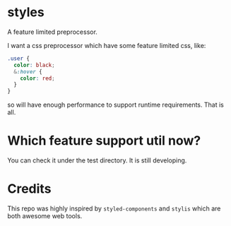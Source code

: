 # styles

A feature limited preprocessor.

I want a css preprocessor which have some feature limited css, like:

```css
.user {
  color: black;
  &:hover {
    color: red;
  }
}
```

so will have enough performance to support runtime requirements. That is all.

# Which feature support util now?

You can check it under the test directory. It is still developing.

# Credits

This repo was highly inspired by `styled-components` and `stylis` which are both awesome web tools.
